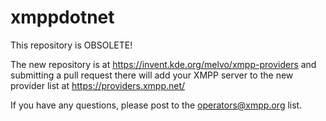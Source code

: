 xmppdotnet
==========

This repository is OBSOLETE!

The new repository is at https://invent.kde.org/melvo/xmpp-providers and submitting a pull request there will add your XMPP server to the new provider list at https://providers.xmpp.net/

If you have any questions, please post to the operators@xmpp.org list.
